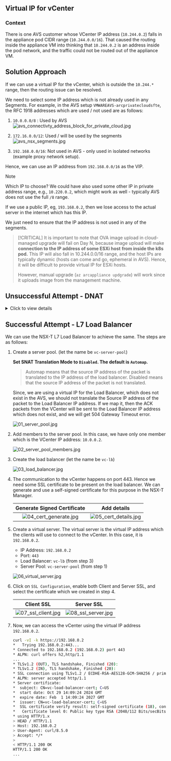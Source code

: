 ## Virtual IP for vCenter

### Context

There is one AVS customer whose VCenter IP address (`10.244.0.2`) falls in the appliance pod CIDR range (`10.244.0.0/16`). That caused the routing inside the appliance VM into thinking that `10.244.0.2` is an address inside the pod network, and the traffic could not be routed out of the appliance VM.

## Solution Approach

If we can use a virtual IP for the vCenter, which is outside the `10.244.*` range, then the routing issue can be resolved.

We need to select some IP address which is not already used in any Segments. For example, in the AVS setup `VMWAREAVS-arcprivatecloudsfte`, the RFC 1918 addresses which are used / not used are as follows:

1. `10.0.0.0/8` : Used by AVS
   ![avs_connectivty_address_block_for_private_cloud.jpg](./assets/avs_10_0_0_0.jpg)

2. `172.16.0.0/12`: Used / will be used by the segments
    ![avs_nsx_segments.jpg](./assets/nsx_172_16_0_0.jpg)

3. `192.168.0.0/16`: Not used in AVS - only used in isolated networks (example proxy network setup).

Hence, we can use an IP address from `192.168.0.0/16` as the VIP.

> [!NOTE]
> Which IP to choose?
> We could have also used some other IP in private address range, e.g., `10.220.0.2`, which might work as well - typically AVS does not use the full `/8` range.
>
> If we use a public IP, eg, `193.168.0.2`, then we lose access to the actual server in the internet which has this IP.
>
> We just need to ensure that the IP address is not used in any of the segments.

> [!CRITICAL]
> It is important to note that OVA image upload in cloud-managed upgrade will fail
> on Day N, because image upload will make **connection to the IP address of some ESXi host**
> **from inside the k8s pod.** This IP will also fall in 10.244.0.0/16 range, and the host IPs
> are typically dynamic (hosts can come and go, ephemeral in AVS). Hence, it will be difficult to provide virtual IP for ESXi hosts.
>
> However, manual upgrade (`az arcappliance updgrade`) will work 
> since it uploads image from the management machine.

## Unsuccessful Attempt - DNAT

<details>

<summary>Click to view details</summary>

We tried adding a DNAT rule in the NSX-T NAT so that packets destined to `192.168.0.2` are DNATed to `10.0.0.2`. However, the following happens:
1. After leaving the source machine, destination `192.168.0.2` is translated to `10.0.0.2`.
2. VCenter receives the packet and does `ACK`.
3. The `ACK` packet is sent back to the source machine. However, `10.0.0.2` is not translated back to `192.168.0.2` before reaching the source machine. Hence, the source machine drops the packet (TCP RST).

We don't know the actual reason for this yet.

![avs_nsx_failed_nat.jpg](./assets/failed_nat.jpg)

</details>

## Successful Attempt - L7 Load Balancer

We can use the NSX-T L7 Load Balancer to achieve the same. The steps are as follows:

1. Create a server pool. (let the name be `vc-server-pool`)

    **Set SNAT Translation Mode to `Disabled`. The default is `Automap`.**

    > Automap means that the source IP address of the packet is translated to the IP address of the load balancer.
    > Disabled means that the source IP address of the packet is not translated.

    Since, we are using a virtual IP for the Load Balancer, which does not exist in the AVS, we should not translate the Source IP address of the packet to the Load Balancer IP address. If we map it, then the ACK packets from the VCenter will be sent to the Load Balancer IP address which does not exist, and we will get 504 Gateway Timeout error.

    ![01_server_pool.jpg](./assets/01_server_pool.jpg)

2. Add members to the server pool. In this case, we have only one member which is the VCenter IP address: `10.0.0.2`.

    ![02_server_pool_members.jpg](./assets/02_server_pool_members.jpg)

3. Create the load balancer (let the name be `vc-lb`)

    ![03_load_balancer.jpg](./assets/03_load_balancer.jpg)

4. The communication to the vCenter happens on port 443. Hence we need some SSL certificate to be present on the load balancer. We can generate and use a self-signed certificate for this purpose in the NSX-T Manager.

    Generate Signed Certificate                                         |  Add details
    :------------------------------------------------------:|:-------------------------:
    ![04_cert_generate.jpg](./assets/04_cert_generate.jpg)  |  ![05_cert_details.jpg](./assets/05_cert_details.jpg)

5. Create a virtual server. The virtual server is the virtual IP address which the clients will use to connect to the vCenter. In this case, it is `192.168.0.2`.
    - IP Address: `192.168.0.2`
    - Port: `443`
    - Load Balancer: `vc-lb` (from step 3)
    - Server Pool: `vc-server-pool` (from step 1)

    ![06_virtual_server.jpg](./assets/06_virtual_server.jpg)

6. Click on `SSL Configuration`, enable both Client and Server SSL, and select the certificate which we created in step 4.

    Client SSL                                        |  Server SSL
    :------------------------------------------------:|:-------------------------:
    ![07_ssl_client.jpg](./assets/07_ssl_client.jpg)  |  ![08_ssl_server.jpg](./assets/08_ssl_server.jpg)

7. Now, we can access the vCenter using the virtual IP address `192.168.0.2`.

    ```sh
    curl -vI -k https://192.168.0.2
    *   Trying 192.168.0.2:443...
    * Connected to 192.168.0.2 (192.168.0.2) port 443
    * ALPN: curl offers h2,http/1.1
    ...
    * TLSv1.2 (OUT), TLS handshake, Finished (20):
    * TLSv1.2 (IN), TLS handshake, Finished (20):
    * SSL connection using TLSv1.2 / ECDHE-RSA-AES128-GCM-SHA256 / prime256v1 / rsaEncryption
    * ALPN: server accepted http/1.1
    * Server certificate:
    *  subject: CN=vc-load-balancer-cert; C=US
    *  start date: Oct 29 14:09:24 2024 GMT
    *  expire date: Feb  1 14:09:24 2027 GMT
    *  issuer: CN=vc-load-balancer-cert; C=US
    *  SSL certificate verify result: self-signed certificate (18), continuing anyway.
    *   Certificate level 0: Public key type RSA (2048/112 Bits/secBits), signed using sha256WithRSAEncryption
    * using HTTP/1.x
    > HEAD / HTTP/1.1
    > Host: 192.168.0.2
    > User-Agent: curl/8.5.0
    > Accept: */*
    >
    < HTTP/1.1 200 OK
    HTTP/1.1 200 OK
    ...
    ```